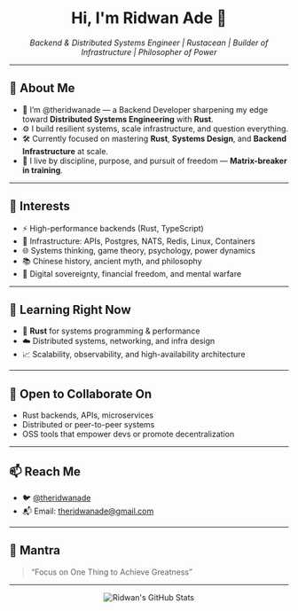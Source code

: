 <h1 align="center">Hi, I'm Ridwan Ade 👋</h1>
<p align="center">
  <em>Backend & Distributed Systems Engineer | Rustacean | Builder of Infrastructure | Philosopher of Power</em>
</p>

---

## 🚀 About Me

- 🧠 I’m @theridwanade — a Backend Developer sharpening my edge toward **Distributed Systems Engineering** with **Rust**.
- ⚙️ I build resilient systems, scale infrastructure, and question everything.  
- 🛠 Currently focused on mastering **Rust**, **Systems Design**, and **Backend Infrastructure** at scale.
- 🧭 I live by discipline, purpose, and pursuit of freedom — **Matrix-breaker in training**.

---

## 👀 Interests

- ⚡ High-performance backends (Rust, TypeScript)
- 🧱 Infrastructure: APIs, Postgres, NATS, Redis, Linux, Containers
- 🌐 Systems thinking, game theory, psychology, power dynamics
- 📚 Chinese history, ancient myth, and philosophy
- 🔐 Digital sovereignty, financial freedom, and mental warfare

---

## 🌱 Learning Right Now

- 🦀 **Rust** for systems programming & performance
- ☁️ Distributed systems, networking, and infra design
- 📈 Scalability, observability, and high-availability architecture

---

## 🤝 Open to Collaborate On

- Rust backends, APIs, microservices
- Distributed or peer-to-peer systems
- OSS tools that empower devs or promote decentralization

---

## 📫 Reach Me

<!-- - 🌐 [theridwanade.dev](https://theridwanade.dev) (coming soon) -->
- 🐦 [@theridwanade](https://x.com/theridwanade)
- 📬 Email: [theridwanade@gmail.com](mailto:theridwanade@gmail.com)

---

## 🧠 Mantra

> “Focus on One Thing to Achieve Greatness”

---

<p align="center">
  <img src="https://github-readme-stats.vercel.app/api?username=theridwanade&show_icons=true&theme=radical" alt="Ridwan's GitHub Stats" />
</p>

<!---
theridwanade/theridwanade is a ✨ special ✨ repository because its `README.md` (this file) appears on your GitHub profile.
You can click the Preview link to take a look at your changes.
--->
